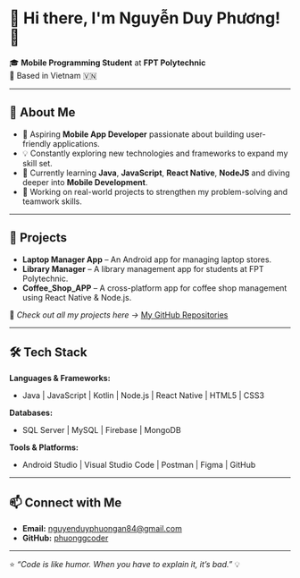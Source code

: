 # 💫 Hi there, I'm Nguyễn Duy Phương! 👋  
🎓 **Mobile Programming Student** at **FPT Polytechnic**  
📍 Based in Vietnam 🇻🇳  

---

## 🚀 About Me  
- 📱 Aspiring **Mobile App Developer** passionate about building user-friendly applications.  
- 💡 Constantly exploring new technologies and frameworks to expand my skill set.  
- 🌱 Currently learning **Java**, **JavaScript**, **React Native**, **NodeJS** and diving deeper into **Mobile Development**.  
- 🔭 Working on real-world projects to strengthen my problem-solving and teamwork skills.  

---

## 💼 Projects  
- **Laptop Manager App** – An Android app for managing laptop stores.  
- **Library Manager** – A library management app for students at FPT Polytechnic.  
- **Coffee_Shop_APP** – A cross-platform app for coffee shop management using React Native & Node.js.  

🌟 *Check out all my projects here →* [My GitHub Repositories](https://github.com/phuonggcoder)  

---

## 🛠️ Tech Stack  
**Languages & Frameworks:**  
- Java | JavaScript | Kotlin | Node.js | React Native | HTML5 | CSS3  

**Databases:**  
- SQL Server | MySQL | Firebase | MongoDB  

**Tools & Platforms:**  
- Android Studio | Visual Studio Code | Postman | Figma | GitHub  

---

## 📫 Connect with Me  
- **Email:** nguyenduyphuongan84@gmail.com  
- **GitHub:** [phuonggcoder](https://github.com/phuonggcoder)  

---

⭐ *“Code is like humor. When you have to explain it, it’s bad.”* 💡
